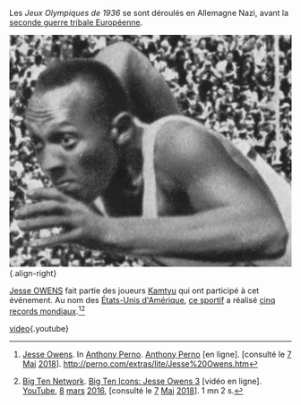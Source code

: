 <!-- TITLE: Jeux Olympiques de 1936 -->
<!-- SUBTITLE: Présentation des Jeux Olympiques de 1936 -->


Les *Jeux Olympiques de 1936* se sont déroulés en Allemagne Nazi, avant la [seconde guerre tribale Européenne](/histoire/periode/epoque-moderne/europe/partout/confrontation/seconde-guerre-tribale-europeenne).

![Jesse Owens Sprint Ter](/uploads/personnalite/jesse-owens-sprint-ter.jpg "Jesse Owens réalisant un sprint"){.align-right}

[Jesse OWENS](/personnalite/homme/sportif/athlete/tarama/nord/etats-unis/jesse-owens) fait partie des joueurs [Kamtyu](/terminologie/mdw-ntr/kamit) qui ont participé à cet événement. Au nom des [États-Unis d'Amérique](/geographie/pays/tamara/nord/etats-unis-d-amerique), [ce sportif](/personnalite/homme/sportif/athlete/tarama/nord/etats-unis/jesse-owens) a réalisé [cinq records mondiaux](/personnalite/homme/sportif/athlete/tarama/nord/etats-unis/jesse-owens#prouesse-sportive).[^1][^2]

[video](https://www.youtube.com/watch?v=kMnKZ6PYLqo){.youtube}



[^1]: [Jesse Owens](http://perno.com/extras/lite/Jesse%20Owens.htm). In [Anthony Perno](http://perno.com/). [Anthony Perno](http://perno.com/) [en ligne]. [consulté le [7](/histoire/date/calendrier-gregorien/par-jour/7) [Mai](/histoire/date/calendrier-gregorien/par-mois/mai) [2018](/histoire/date/calendrier-gregorien/par-annee/2018)]. http://perno.com/extras/lite/Jesse%20Owens.htm
[^2]: [Big Ten Network](https://www.youtube.com/channel/UC4LeRw7pIZ_kseS4Krn_DQA). [Big Ten Icons: Jesse Owens 3](https://www.youtube.com/watch?v=kMnKZ6PYLqo) [vidéo en ligne]. [YouTube](https://www.youtube.com/), [8](/histoire/date/calendrier-gregorien/par-jour/8) [mars](https://partage.leremsesh.com/histoire/date/calendrier-gregorien/par-mois/mars) [2016](/histoire/date/calendrier-gregorien/par-annee/2016), [consulté le [7](/histoire/date/calendrier-gregorien/par-jour/7) [Mai](/histoire/date/calendrier-gregorien/par-mois/mai) [2018](/histoire/date/calendrier-gregorien/par-annee/2018)]. 1 mn 2 s.